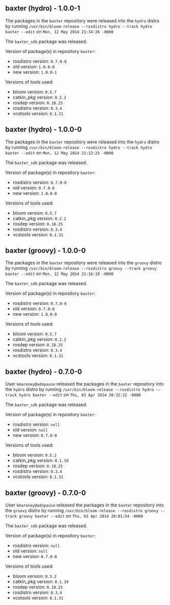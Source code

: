 ## baxter (hydro) - 1.0.0-1

The packages in the `baxter` repository were released into the `hydro` distro by running `/usr/bin/bloom-release --rosdistro hydro --track hydro baxter --edit` on `Mon, 12 May 2014 21:34:26 -0000`

The `baxter_sdk` package was released.

Version of package(s) in repository `baxter`:
- rosdistro version: `0.7.0-0`
- old version: `1.0.0-0`
- new version: `1.0.0-1`

Versions of tools used:
- bloom version: `0.5.7`
- catkin_pkg version: `0.2.2`
- rosdep version: `0.10.25`
- rosdistro version: `0.3.4`
- vcstools version: `0.1.31`


## baxter (hydro) - 1.0.0-0

The packages in the `baxter` repository were released into the `hydro` distro by running `/usr/bin/bloom-release --rosdistro hydro --track hydro baxter --edit` on `Mon, 12 May 2014 21:32:25 -0000`

The `baxter_sdk` package was released.

Version of package(s) in repository `baxter`:
- rosdistro version: `0.7.0-0`
- old version: `0.7.0-0`
- new version: `1.0.0-0`

Versions of tools used:
- bloom version: `0.5.7`
- catkin_pkg version: `0.2.2`
- rosdep version: `0.10.25`
- rosdistro version: `0.3.4`
- vcstools version: `0.1.31`


## baxter (groovy) - 1.0.0-0

The packages in the `baxter` repository were released into the `groovy` distro by running `/usr/bin/bloom-release --rosdistro groovy --track groovy baxter --edit` on `Mon, 12 May 2014 21:16:19 -0000`

The `baxter_sdk` package was released.

Version of package(s) in repository `baxter`:
- rosdistro version: `0.7.0-0`
- old version: `0.7.0-0`
- new version: `1.0.0-0`

Versions of tools used:
- bloom version: `0.5.7`
- catkin_pkg version: `0.2.2`
- rosdep version: `0.10.25`
- rosdistro version: `0.3.4`
- vcstools version: `0.1.31`


## baxter (hydro) - 0.7.0-0

User `kmaroney@adopause` released the packages in the `baxter` repository into the `hydro` distro by running `/usr/bin/bloom-release --rosdistro hydro --track hydro baxter --edit` on `Thu, 03 Apr 2014 20:32:12 -0000`

The `baxter_sdk` package was released.

Version of package(s) in repository `baxter`:
- rosdistro version: `null`
- old version: `null`
- new version: `0.7.0-0`

Versions of tools used:
- bloom version: `0.5.2`
- catkin_pkg version: `0.1.19`
- rosdep version: `0.10.25`
- rosdistro version: `0.3.4`
- vcstools version: `0.1.31`


## baxter (groovy) - 0.7.0-0

User `kmaroney@adopause` released the packages in the `baxter` repository into the `groovy` distro by running `/usr/bin/bloom-release --rosdistro groovy --track groovy baxter --edit` on `Thu, 03 Apr 2014 20:01:54 -0000`

The `baxter_sdk` package was released.

Version of package(s) in repository `baxter`:
- rosdistro version: `null`
- old version: `null`
- new version: `0.7.0-0`

Versions of tools used:
- bloom version: `0.5.2`
- catkin_pkg version: `0.1.19`
- rosdep version: `0.10.25`
- rosdistro version: `0.3.4`
- vcstools version: `0.1.31`


